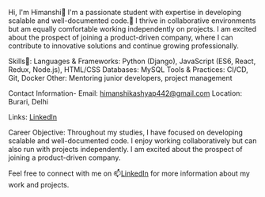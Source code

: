 Hi, I'm Himanshi👋
I'm a passionate student with expertise in developing scalable 
and well-documented code.👀 I thrive in collaborative environments but 
am equally comfortable working independently on projects. I am excited about 
the prospect of joining a product-driven company, where I can 
contribute to innovative solutions and continue growing professionally.

Skills🌱:
Languages & Frameworks: Python (Django), JavaScript (ES6, React, Redux, Node.js), HTML/CSS
Databases: MySQL
Tools & Practices: CI/CD, Git, Docker
Other: Mentoring junior developers, project management

Contact Information-
Email: himanshikashyap442@gmail.com
Location: Burari, Delhi

Links:
 [LinkedIn](https://www.linkedin.com/in/442-himanshi/)

 Career Objective:
Throughout my studies, I have focused on developing scalable and well-documented code. I enjoy
working collaboratively but can also run with projects independently. I am excited about the
prospect of joining a product-driven company.

Feel free to connect with me on 📫[LinkedIn](https://www.linkedin.com/in/442-himanshi/) for more
information about my work and projects.
